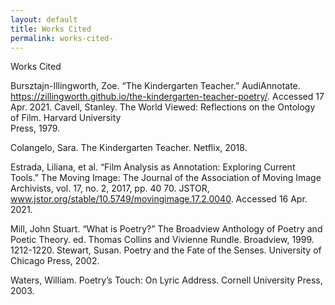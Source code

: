 ```yaml
---
layout: default
title: Works Cited 
permalink: works-cited-
---
```

<!-- Add an essay or interpretive material below this line,
using HTML or markdown.  Do not modify this file above this line -->
Works Cited

Bursztajn-Illingworth, Zoe. “The Kindergarten Teacher.” AudiAnnotate.	https://zillingworth.github.io/the-kindergarten-teacher-poetry/. Accessed 17 Apr. 2021.
Cavell, Stanley. The World Viewed: Reflections on the Ontology of Film. Harvard University	
Press, 1979.

Colangelo, Sara. The Kindergarten Teacher. Netflix, 2018.

Estrada, Liliana, et al. “Film Analysis as Annotation: Exploring Current Tools.” The Moving Image:	The Journal of the Association of Moving Image Archivists, vol. 17, no. 2, 2017, pp. 40	70. JSTOR, www.jstor.org/stable/10.5749/movingimage.17.2.0040. Accessed 16 Apr. 2021.

Mill, John Stuart. “What is Poetry?” The Broadview Anthology of Poetry and Poetic Theory. ed.	Thomas Collins and Vivienne Rundle. Broadview, 1999. 1212-1220. 
Stewart, Susan. Poetry and the Fate of the Senses. University of Chicago Press, 2002. 

Waters, William. Poetry’s Touch: On Lyric Address. Cornell University Press, 2003. 
